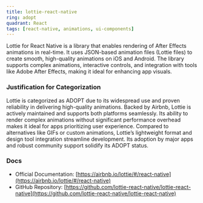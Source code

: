 ```yaml
---
title: lottie-react-native
ring: adopt
quadrant: React
tags: [react-native, animations, ui-components]
---
```

Lottie for React Native is a library that enables rendering of After Effects animations in real-time. It uses JSON-based animation files (Lottie files) to create smooth, high-quality animations on iOS and Android. The library supports complex animations, interactive controls, and integration with tools like Adobe After Effects, making it ideal for enhancing app visuals.

### Justification for Categorization 
Lottie is categorized as ADOPT due to its widespread use and proven reliability in delivering high-quality animations. Backed by Airbnb, Lottie is actively maintained and supports both platforms seamlessly. Its ability to render complex animations without significant performance overhead makes it ideal for apps prioritizing user experience. Compared to alternatives like GIFs or custom animations, Lottie’s lightweight format and design tool integration streamline development. Its adoption by major apps and robust community support solidify its ADOPT status.

### Docs 
- Official Documentation: [https://airbnb.io/lottie/#/react-native](https://airbnb.io/lottie/#/react-native)  
- GitHub Repository: [https://github.com/lottie-react-native/lottie-react-native](https://github.com/lottie-react-native/lottie-react-native)
